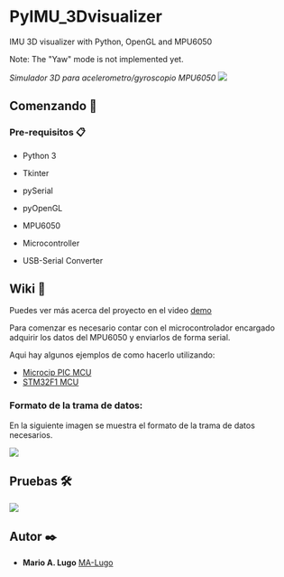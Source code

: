# PyIMU_3Dvisualizer
IMU 3D visualizer with Python, OpenGL and MPU6050

Note: The "Yaw" mode is not implemented yet.

_Simulador 3D para acelerometro/gyroscopio MPU6050_
![](https://drive.google.com/uc?export=view&id=1g5SrGnZ_wfWsqmL7pKUehwe6HWRJV3sw)
## Comenzando 🚀

### Pre-requisitos 📋

* Python 3
* Tkinter
* pySerial
* pyOpenGL

* MPU6050
* Microcontroller
* USB-Serial Converter


## Wiki 📖

Puedes ver más acerca del proyecto en el video [demo](https://www.youtube.com/watch?v=vh91z3-3ncE)

Para comenzar es necesario contar con el microcontrolador encargado adquirir los datos del
MPU6050 y enviarlos de forma serial.

Aqui hay algunos ejemplos de como hacerlo utilizando:
* [Microcip PIC MCU](https://github.com/MA-Lugo/)
* [STM32F1 MCU](https://github.com/MA-Lugo/STM32F1_MPU6050_lib/blob/main/Core/Src/main.c)

### Formato de la trama de datos:
En la siguiente imagen se muestra el formato de la trama de datos necesarios.

![](https://drive.google.com/uc?export=view&id=1YwkYYE5qgLod-2wsBejAZDGvy2fpD29x)

## Pruebas 🛠️

![](https://drive.google.com/uc?export=view&id=1FfHM9EbRliaT2iBzzAqZF8uXnvBeMvwJ)


## Autor ✒️

* **Mario A. Lugo**  [MA-Lugo](https://github.com/MA-Lugo)
